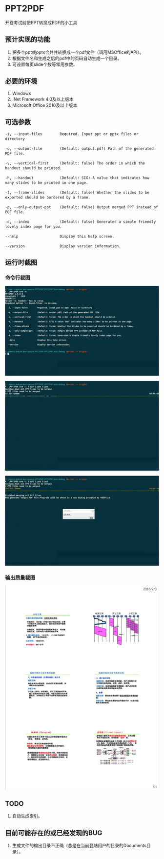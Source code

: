 # PPT2PDF
开卷考试前把PPT转换成PDF的小工具

## 预计实现的功能
1. 把多个ppt或pptx合并并转换成一个pdf文件（调用MSOffice的API）。
2. 根据文件名和生成之后的pdf中的页码自动生成一个目录。
3. 可设置每页slide个数等常用参数。

## 必要的环境

1. Windows
2. .Net Framework 4.0及以上版本
3. Microsoft Office 2010及以上版本

## 可选参数

    -i, --input-files        Required. Input ppt or pptx files or directory

    -o, --output-file        (Default: output.pdf) Path of the generated PDF file.

    -v, --vertical-first     (Default: false) The order in which the handout should be printed.

    -h, --handout            (Default: SIX) A value that indicates how many slides to be printed in one page.

    -f, --frame-slides       (Default: false) Whether the slides to be exported should be bordered by a frame.

    -p, --only-output-ppt    (Default: false) Output merged PPT instead of PDF file.

    -d, --index              (Default: false) Generated a simple friendly lovely index page for you.

    --help                   Display this help screen.

    --version                Display version information.

## 运行时截图

### 命令行截图

![options](https://github.com/Dokyme/PPT2PDF/raw/master/assets/options.jpg)

![merging](https://github.com/Dokyme/PPT2PDF/raw/master/assets/merging.jpg)

![printing](https://github.com/Dokyme/PPT2PDF/raw/master/assets/printing.jpg)

### 输出质量截图

![quality](https://github.com/Dokyme/PPT2PDF/raw/master/assets/outputQuality.jpg)

## TODO

1. 自动生成索引。

## 目前可能存在的或已经发现的BUG

1. 生成文件的输出目录不正确（总是在当前登陆用户的目录的Documents目录）。
